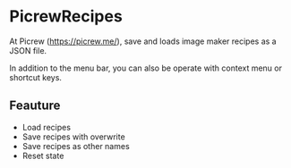 # PicrewRecipes
At Picrew (https://picrew.me/), save and loads image maker recipes as a JSON file.

In addition to the menu bar, you can also be operate with context menu or shortcut keys.

## Feauture
- Load recipes
- Save recipes with overwrite
- Save recipes as other names
- Reset state